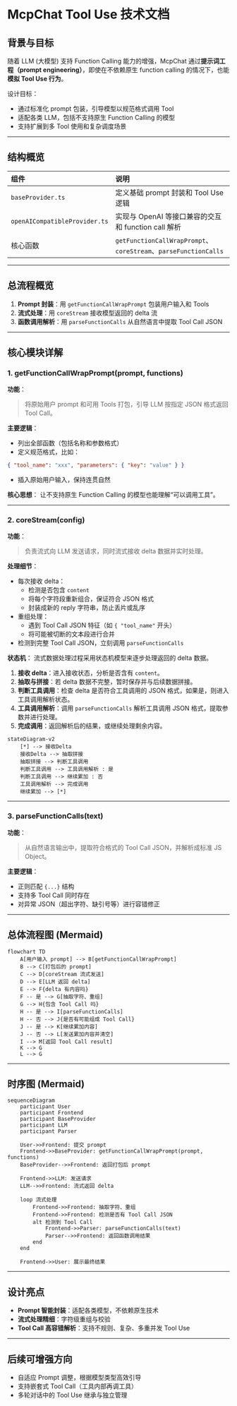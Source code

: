 
# McpChat Tool Use 技术文档

## 背景与目标

随着 LLM (大模型) 支持 Function Calling 能力的增强，McpChat 通过**提示词工程（prompt engineering）**，即使在不依赖原生 function calling 的情况下，也能**模拟 Tool Use 行为**。

设计目标：
- 通过标准化 prompt 包装，引导模型以规范格式调用 Tool
- 适配各类 LLM，包括不支持原生 Function Calling 的模型
- 支持扩展到多 Tool 使用和复杂调度场景

---

## 结构概览

| 组件                          | 说明                                                            |
| :---------------------------- | :-------------------------------------------------------------- |
| `baseProvider.ts`             | 定义基础 prompt 封装和 Tool Use 逻辑                            |
| `openAICompatibleProvider.ts` | 实现与 OpenAI 等接口兼容的交互和 function call 解析             |
| 核心函数                      | `getFunctionCallWrapPrompt`、`coreStream`、`parseFunctionCalls` |

---

## 总流程概览

1. **Prompt 封装**：用 `getFunctionCallWrapPrompt` 包装用户输入和 Tools
2. **流式处理**：用 `coreStream` 接收模型返回的 delta 流
3. **函数调用解析**：用 `parseFunctionCalls` 从自然语言中提取 Tool Call JSON

---

## 核心模块详解

### 1. getFunctionCallWrapPrompt(prompt, functions)

**功能**：
> 将原始用户 prompt 和可用 Tools 打包，引导 LLM 按指定 JSON 格式返回 Tool Call。

**主要逻辑**：
- 列出全部函数（包括名称和参数格式）
- 定义规范格式，比如：
```json
{ "tool_name": "xxx", "parameters": { "key": "value" } }
```
- 插入原始用户输入，保持连贯自然

**核心思想**：
让不支持原生 Function Calling 的模型也能理解“可以调用工具”。

---

### 2. coreStream(config)

**功能**：
> 负责流式向 LLM 发送请求，同时流式接收 delta 数据并实时处理。

**处理细节**：
- 每次接收 delta：
  - 检测是否包含 `content`
  - 将每个字符段重新组合，保证符合 JSON 格式
  - 封装成新的 reply 字符串，防止丢片或乱序
- 重组处理：
  - 遇到 Tool Call JSON 特征（如 `{ "tool_name"` 开头）
  - 将可能被切断的文本段进行合并
- 检测到完整 Tool Call JSON，立刻调用 `parseFunctionCalls`

**状态机**：
流式数据处理过程采用状态机模型来逐步处理返回的 delta 数据。

1. **接收 delta**：进入接收状态，分析是否含有 `content`。
2. **抽取与拼接**：若 delta 数据不完整，暂时保存并与后续数据拼接。
3. **判断工具调用**：检查 delta 是否符合工具调用的 JSON 格式，如果是，则进入工具调用解析状态。
4. **工具调用解析**：调用 `parseFunctionCalls` 解析工具调用 JSON 格式，提取参数并进行处理。
5. **完成调用**：返回解析后的结果，或继续处理剩余内容。

```mermaid
stateDiagram-v2
    [*] --> 接收Delta
    接收Delta --> 抽取拼接
    抽取拼接 --> 判断工具调用
    判断工具调用 --> 工具调用解析 : 是
    判断工具调用 --> 继续累加 : 否
    工具调用解析 --> 完成调用
    继续累加 --> [*]
```

---

### 3. parseFunctionCalls(text)

**功能**：
> 从自然语言输出中，提取符合格式的 Tool Call JSON，并解析成标准 JS Object。

**主要逻辑**：
- 正则匹配 `{...}` 结构
- 支持多 Tool Call 同时存在
- 对异常 JSON（超出字符、缺引号等）进行容错修正

---

## 总体流程图 (Mermaid)

```mermaid
flowchart TD
    A[用户输入 prompt] --> B[getFunctionCallWrapPrompt]
    B --> C[打包后的 prompt]
    C --> D[coreStream 流式发送]
    D --> E[LLM 返回 delta]
    E --> F{delta 有内容吗}
    F -- 是 --> G[抽取字符、重组]
    G --> H{包含 Tool Call 吗}
    H -- 是 --> I[parseFunctionCalls]
    H -- 否 --> J{是否有可能组成 Tool Call}
    J -- 是 --> K[继续累加内容]
    J -- 否 --> L[发送累加内容并清空]
    I --> M[返回 Tool Call result]
    K --> G
    L --> G
```
---

## 时序图 (Mermaid)

```mermaid
sequenceDiagram
    participant User
    participant Frontend
    participant BaseProvider
    participant LLM
    participant Parser

    User->>Frontend: 提交 prompt
    Frontend->>BaseProvider: getFunctionCallWrapPrompt(prompt, functions)
    BaseProvider-->>Frontend: 返回打包后 prompt

    Frontend->>LLM: 发送请求
    LLM-->>Frontend: 流式返回 delta

    loop 流式处理
        Frontend->>Frontend: 抽取字符、重组
        Frontend->>Frontend: 检测是否有 Tool Call JSON
        alt 检测到 Tool Call
            Frontend->>Parser: parseFunctionCalls(text)
            Parser-->>Frontend: 返回函数调用结果
        end
    end

    Frontend->>User: 展示最终结果
```

---

## 设计亮点

- **Prompt 智能封装**：适配各类模型，不依赖原生技术
- **流式处理精细**：字符级重组与校验
- **Tool Call 高容错解析**：支持不规则、复杂、多重并发 Tool Use

---

## 后续可增强方向

- 自适应 Prompt 调整，根据模型类型高效引导
- 支持嵌套式 Tool Call（工具内部再调工具）
- 多轮对话中的 Tool Use 继承与独立管理

